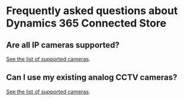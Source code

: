 

# Frequently asked questions about Dynamics 365 Connected Store

## Are all IP cameras supported?

[See the list of supported cameras](install-cameras#supported-cameras).

## Can I use my existing analog CCTV cameras?

[See the list of supported cameras](install-cameras#supported-cameras).
